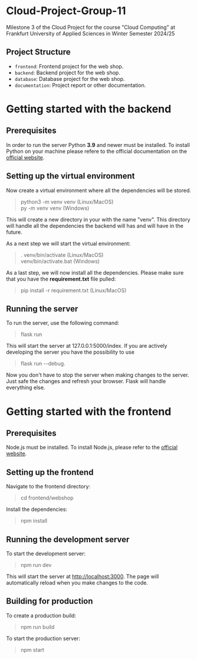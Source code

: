 # Cloud-Project-Group-11
Milestone 3 of the Cloud Project for the course "Cloud Computing" at Frankfurt University of Applied Sciences in Winter Semester 2024/25

## Project Structure
- <code>frontend</code>: Frontend project for the web shop.
- <code>backend</code>: Backend project for the web shop.
- <code>database</code>: Database project for the web shop.
- <code>documentation</code>: Project report or other documentation.

# Getting started with the backend
## Prerequisites
In order to run the server Python __3.9__ and newer must be installed. To install Python on your machine please refere to the official documentation on the [official website](https://www.python.org/downloads/).

## Setting up the virtual environment
Now create a virtual environment where all the dependencies will be stored. 

> python3 -m venv venv (Linux/MacOS)<br/>
> py -m venv venv (Windows)

This will create a new directory in your with the name "venv". This directory will handle all the dependencies the backend will has and will have in the future.

As a next step we will start the virtual environment:

> . venv/bin/activate (Linux/MacOS)<br/>
> venv/bin/activate.bat (Windows)

As a last step, we will now install all the dependencies. Please make sure that you have the __requirement.txt__ file pulled:

> pip install -r requirement.txt (Linux/MacOS)

## Running the server

To run the server, use the following command:

> flask run

This will start the server at 127.0.0.1:5000/index. If you are actively developing the server you have the possibility to use 

> flask run --debug.

Now you don't have to stop the server when making changes to the server. Just safe the changes and refresh your browser. Flask will handle everything else.

# Getting started with the frontend

## Prerequisites
Node.js must be installed. To install Node.js, please refer to the [official website](https://nodejs.org/).

## Setting up the frontend
Navigate to the frontend directory:

> cd frontend/webshop

Install the dependencies:

> npm install

## Running the development server
To start the development server:

> npm run dev

This will start the server at [http://localhost:3000](http://localhost:3000). The page will automatically reload when you make changes to the code.

## Building for production
To create a production build:

> npm run build

To start the production server:

> npm start